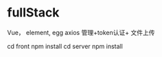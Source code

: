 # fullStack
Vue， element, egg      axios 管理+token认证+ 文件上传

cd front
npm install
cd server
npm install
